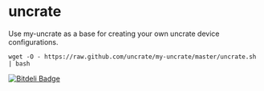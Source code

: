 # uncrate

Use my-uncrate as a base for creating your own uncrate device configurations.

`wget -O - https://raw.github.com/uncrate/my-uncrate/master/uncrate.sh | bash`


[![Bitdeli Badge](https://d2weczhvl823v0.cloudfront.net/uncrate/uncrate/trend.png)](https://bitdeli.com/free "Bitdeli Badge")
